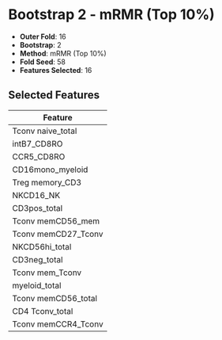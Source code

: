 # Bootstrap 2 - mRMR (Top 10%)

- **Outer Fold**: 16
- **Bootstrap**: 2
- **Method**: mRMR (Top 10%)
- **Fold Seed**: 58
- **Features Selected**: 16

## Selected Features

| Feature |
|---------|
| Tconv naive_total |
| intB7_CD8RO |
| CCR5_CD8RO |
| CD16mono_myeloid |
| Treg memory_CD3 |
| NKCD16_NK |
| CD3pos_total |
| Tconv memCD56_mem |
| Tconv memCD27_Tconv |
| NKCD56hi_total |
| CD3neg_total |
| Tconv mem_Tconv |
| myeloid_total |
| Tconv memCD56_total |
| CD4 Tconv_total |
| Tconv memCCR4_Tconv |
